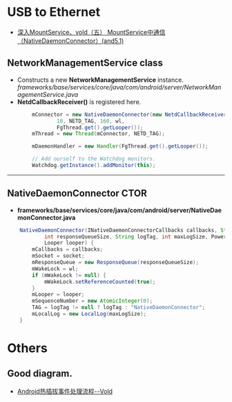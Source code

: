 # USB to Ethernet

* [深入MountService、vold（五） MountService中通信（NativeDaemonConnector）(and5.1)](https://blog.csdn.net/kc58236582/article/details/47447153)

## NetworkManagementService class
* Constructs a new __NetworkManagementService__ instance.  
_frameworks/base/services/core/java/com/android/server/NetworkManagementService.java_   
* __NetdCallbackReceiver()__ is registered here.
```java
        mConnector = new NativeDaemonConnector(new NetdCallbackReceiver(), socket, 
                10, NETD_TAG, 160, wl,
                FgThread.get().getLooper());
        mThread = new Thread(mConnector, NETD_TAG);

        mDaemonHandler = new Handler(FgThread.get().getLooper());

        // Add ourself to the Watchdog monitors.
        Watchdog.getInstance().addMonitor(this);
```
------------------------------------------------------------------------
## NativeDaemonConnector CTOR  
* __frameworks/base/services/core/java/com/android/server/NativeDaemonConnector.java__  
```java
    NativeDaemonConnector(INativeDaemonConnectorCallbacks callbacks, String socket,
            int responseQueueSize, String logTag, int maxLogSize, PowerManager.WakeLock wl,
            Looper looper) {
        mCallbacks = callbacks;
        mSocket = socket;
        mResponseQueue = new ResponseQueue(responseQueueSize);
        mWakeLock = wl;
        if (mWakeLock != null) {
            mWakeLock.setReferenceCounted(true);
        }
        mLooper = looper;
        mSequenceNumber = new AtomicInteger(0);
        TAG = logTag != null ? logTag : "NativeDaemonConnector";
        mLocalLog = new LocalLog(maxLogSize);
    }
```

# Others
## Good diagram.
* [Android热插拔事件处理流程--Vold](https://blog.csdn.net/myarrow/article/details/8246716)


